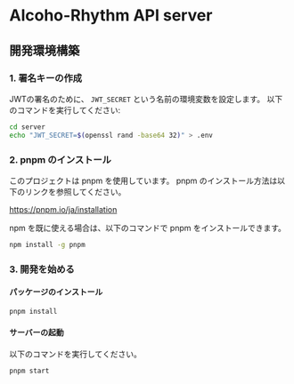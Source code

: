 # Alcoho-Rhythm API server

## 開発環境構築

### 1. 署名キーの作成

JWTの署名のために、 `JWT_SECRET` という名前の環境変数を設定します。
以下のコマンドを実行してください:

```bash
cd server
echo "JWT_SECRET=$(openssl rand -base64 32)" > .env
```

### 2. pnpm のインストール

このプロジェクトは pnpm を使用しています。
pnpm のインストール方法は以下のリンクを参照してください。

<https://pnpm.io/ja/installation>

npm を既に使える場合は、以下のコマンドで pnpm をインストールできます。

```bash
npm install -g pnpm
```

### 3. 開発を始める

#### パッケージのインストール

```bash
pnpm install
```

#### サーバーの起動

以下のコマンドを実行してください。

```bash
pnpm start
```
##
